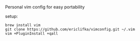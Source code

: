 Personal vim config for easy portability

setup:
```
brew install vim
git clone https://github.com/ericlifka/vimconfig.git ~/.vim
vim +PluginInstall +qall
```

